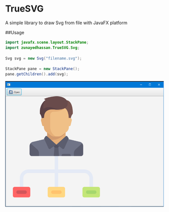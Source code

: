 # TrueSVG
A simple library to draw Svg from file with JavaFX platform

##Usage

```java
import javafx.scene.layout.StackPane;
import zunayedhassan.TrueSVG.Svg;

Svg svg = new Svg("filename.svg");

StackPane pane = new StackPane();
pane.getChildren().add(svg);
```

![Screenshot](https://raw.githubusercontent.com/zunayedhassan/TrueSVG/master/screenshot.png)
